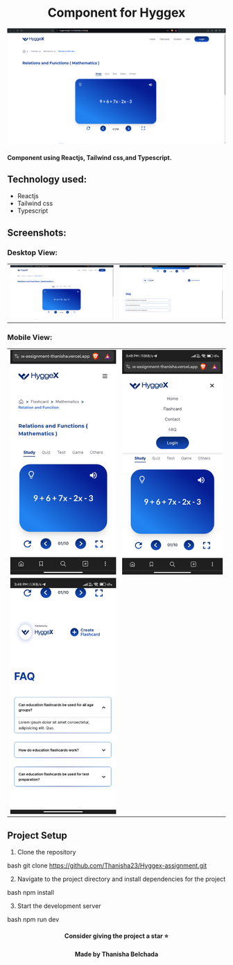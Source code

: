 <h1 align="center">Component for Hyggex</h1>
<p align="center">
  <img src="./public/desktop-1.png" alt="hyggex">
</p>

#### Component using Reactjs, Tailwind css,and Typescript.

## Technology used:

- Reactjs
- Tailwind css
- Typescript

## Screenshots:

### Desktop View:

<table>
  <tr>
    <td>
      <img src="./public/desktop-1.png" alt="DesktopImage 1">
    </td>
    <td>
      <img src="./public/desktop-2.png" alt="DesktopImage 2">
    </td>
  </tr>
</table>

### Mobile View:

<table>
  <tr>
    <td>
      <img src="./public/mob-1.jpg" alt="MobileImage 1">
    </td>
    <td>
      <img src="./public/mob-2.jpg" alt="MobileImage 2">
    </td>
  </tr>
  <tr>
    <td>
      <img src="./public/mob-3.jpg" alt="MobileImage 3">
    </td>
  </tr>
</table>


## Project Setup

1. Clone the repository

bash
git clone https://github.com/Thanisha23/Hyggex-assignment.git


2. Navigate to the project directory and install dependencies for the project

bash
npm install


3. Start the development server

bash
npm run dev


<div align="center"><h4>Consider giving the project a star ⭐</h4></div>
<div align="center"><h4>Made by Thanisha Belchada</h4></div>